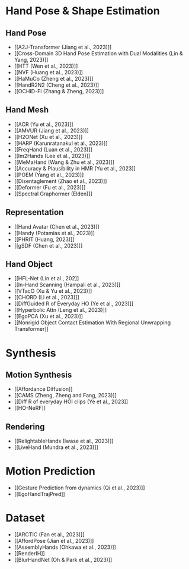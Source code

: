 # Hand Pose & Shape Estimation
## Hand Pose
* [[A2J-Transformer (Jiang et al., 2023)]]
* [[Cross-Domain 3D Hand Pose Estimation with Dual Modalities (Lin & Yang, 2023)]]
* [[HTT (Wen et al., 2023)]]
* [[NVF (Huang et al., 2023)]]
* [[HaMuCo (Zheng et al., 2023)]]
* [[HandR2N2 (Cheng et al., 2023)]]
* [[OCHID-Fi (Zhang & Zheng, 2023)]]
## Hand Mesh
* [[ACR (Yu et al., 2023)]]
* [[AMVUR (Jiang et al., 2023)]]
* [[H2ONet (Xu et al., 2023)]]
* [[HARP (Karunratanakul et al., 2023)]]
* [[FreqHand (Luan et al., 2023)]]
* [[Im2Hands (Lee et al., 2023)]]
* [[MeMaHand (Wang & Zhu et al., 2023)]]
* [[Accuracy & Plausibility in HMR (Yu et al., 2023]]
* [[POEM (Yang et al., 2023)]]
* [[Disentaglement (Zhao et al., 2023)]]
* [[Deformer (Fu et al., 2023)]]
* [[Spectral Graphormer (Elden)]]
## Representation
* [[Hand Avatar (Chen et al., 2023)]]
* [[Handy (Potamias et al., 2023)]]
* [[PHRIT (Huang, 2023)]]
* [[gSDF (Chen et al., 2023)]]
## Hand Object
* [[HFL-Net (Lin et al., 202]]
* [[In-Hand Scanning (Hampali et al., 2023)]]
* [[VTacO (Xu & Yu et al., 2023)]]
* [[CHORD (Li et al., 2023)]]
* [[DiffGuided R of Everyday HO (Ye et al., 2023)]]
* [[Hyperbolic Attn (Leng et al., 2023)]]
* [[EgoPCA (Xu et al., 2023)]]
* [[Nonrigid Object Contact Estimation With Regional Unwrapping Transformer]]
# Synthesis
## Motion Synthesis
* [[Affordance Diffusion]]
* [[CAMS (Zheng, Zheng and Fang, 2023)]]
* [[Diff R of everyday HOI clips (Ye et al., 2023]]
* [[HO-NeRF]]
## Rendering
* [[RelightableHands (Iwase et al., 2023)]]
* [[LiveHand (Mundra et al., 2023)]]
# Motion Prediction
* [[Gesture Prediction from dynamics (Qi et al., 2023)]]
* [[EgoHandTrajPred]]
# Dataset
* [[ARCTIC (Fan et al., 2023)]]
* [[AffordPose (Jian et al., 2023)]]
* [[AssemblyHands (Ohkawa et al., 2023)]]
* [[RenderIH]]
* [[BlurHandNet (Oh & Park et al., 2023)]]